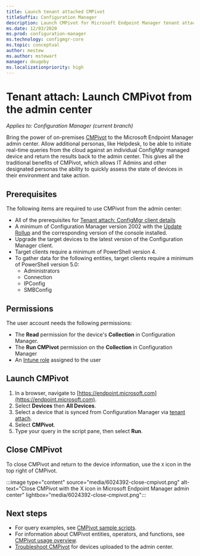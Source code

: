 ```yaml
---
title: Launch tenant attached CMPivot
titleSuffix: Configuration Manager
description: Launch CMPivot for Microsoft Endpoint Manager tenant attached devices.
ms.date: 12/03/2020
ms.prod: configuration-manager
ms.technology: configmgr-core
ms.topic: conceptual
author: mestew
ms.author: mstewart
manager: dougeby
ms.localizationpriority: high
---
```


# <a name="bkmk_cmpivot"></a> Tenant attach: Launch CMPivot from the admin center

*Applies to: Configuration Manager (current branch)* 

<!--6024392-->
Bring the power of on-premises [CMPivot](../core/servers/manage/cmpivot.md) to the Microsoft Endpoint Manager admin center. Allow additional personas, like Helpdesk, to be able to initiate real-time queries from the cloud against an individual ConfigMgr managed device and return the results back to the admin center. This gives all the traditional benefits of CMPivot, which allows IT Admins and other designated personas the ability to quickly assess the state of devices in their environment and take action.

## Prerequisites

The following items are required to use CMPivot from the admin center:

- All of the prerequisites for [Tenant attach: ConfigMgr client details](client-details.md)
- A minimum of Configuration Manager version 2002 with the [Update Rollup](https://support.microsoft.com/help/4560496/) and the corresponding version of the console installed.
- Upgrade the target devices to the latest version of the Configuration Manager client.  
- Target clients require a minimum of PowerShell version 4.
- To gather data for the following entities, target clients require a minimum of PowerShell version 5.0:  
  - Administrators
  - Connection
  - IPConfig
  - SMBConfig

## Permissions

The user account needs the following permissions:

- The **Read** permission for the device's **Collection** in Configuration Manager.
- The **Run CMPivot** permission on the **Collection** in Configuration Manager
- An [Intune role](../../intune/fundamentals/role-based-access-control.md) assigned to the user <!--7980141-->


## <a name="bkmk_launch"></a> Launch CMPivot

1. In a browser, navigate to [https://endpoint.microsoft.com](https://endpoint.microsoft.com).
1. Select **Devices** then **All Devices**.
1. Select a device that is synced from Configuration Manager via [tenant attach](device-sync-actions.md).
1. Select **CMPivot**.
1. Type your query in the script pane, then select **Run**.

## Close CMPivot

To close CMPivot and return to the device information, use the `X` icon in the top right of CMPivot.

   :::image type="content" source="media/6024392-close-cmpivot.png" alt-text="Close CMPivot with the X icon in Microsoft Endpoint Manager admin center" lightbox="media/6024392-close-cmpivot.png":::

## Next steps

- For query examples, see [CMPivot sample scripts](cmpivot-samples-attached.md).
- For information about CMPivot entities, operators, and functions, see [CMPivot usage overview](cmpivot-overview-attached.md).
- [Troubleshoot CMPivot](troubleshoot-cmpivot.md) for devices uploaded to the admin center.